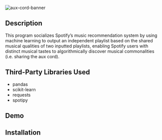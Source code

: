![aux-cord-banner](https://github.com/ftrichardson/aux-cord/assets/141296571/102b20b2-99d0-4544-9802-b3ad287b76e9)

## Description
This program socializes Spotify’s music recommendation system by using machine learning to output an independent playlist based on the shared musical qualities of two inputted playlists, enabling Spotify users with distinct musical tastes to algorithmically discover musical commonalities (i.e. sharing the aux cord).

## Third-Party Libraries Used
* pandas
* scikit-learn
* requests
* spotipy

## Demo

## Installation
